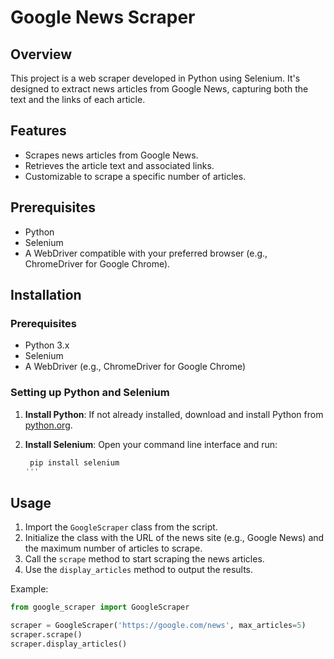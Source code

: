 # Google News Scraper

## Overview

This project is a web scraper developed in Python using Selenium. It's designed to extract news articles from Google News, capturing both the text and the links of each article.

## Features

- Scrapes news articles from Google News.
- Retrieves the article text and associated links.
- Customizable to scrape a specific number of articles.

## Prerequisites

- Python
- Selenium
- A WebDriver compatible with your preferred browser (e.g., ChromeDriver for Google Chrome).

## Installation

### Prerequisites

- Python 3.x
- Selenium
- A WebDriver (e.g., ChromeDriver for Google Chrome)

### Setting up Python and Selenium

1. **Install Python**: If not already installed, download and install Python from [python.org](https://www.python.org/downloads/).

2. **Install Selenium**: Open your command line interface and run:
   ```bash
    pip install selenium
   '''
   ```

## Usage

1. Import the `GoogleScraper` class from the script.
2. Initialize the class with the URL of the news site (e.g., Google News) and the maximum number of articles to scrape.
3. Call the `scrape` method to start scraping the news articles.
4. Use the `display_articles` method to output the results.

Example:

```python
from google_scraper import GoogleScraper

scraper = GoogleScraper('https://google.com/news', max_articles=5)
scraper.scrape()
scraper.display_articles()

```
